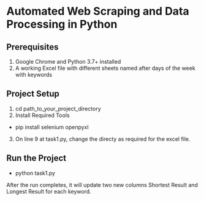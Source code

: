 # Automated Web Scraping and Data Processing in Python

## Prerequisites
1. Google Chrome and Python 3.7+ installed
2. A working Excel file with different sheets named after days of the week with keywords

## Project Setup
1. cd path_to_your_project_directory
2. Install Required Tools
  - pip install selenium openpyxl
3. On line 9 at task1.py, change the directy as required for the excel file. 

## Run the Project
  - python task1.py

After the run completes, it will  update two new columns Shortest Result and Longest Result for each keyword.
